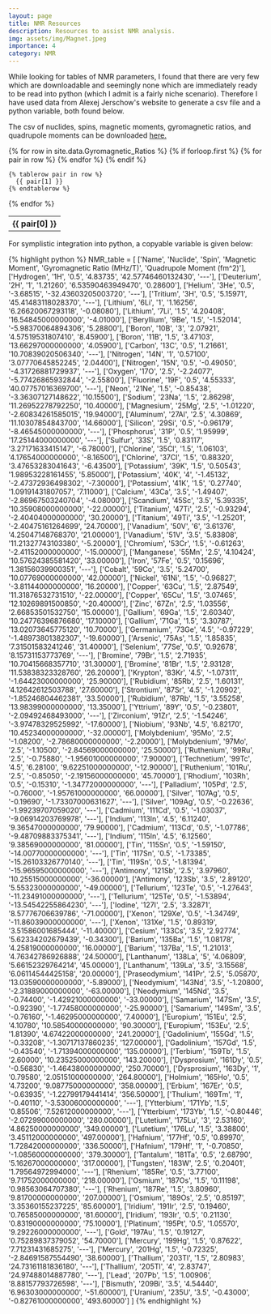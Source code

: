 ```yaml
---
layout: page
title: NMR Resources
description: Resources to assist NMR analysis.
img: assets/img/Magnet.jpeg
importance: 4
category: NMR
---
```


While looking for tables of NMR parameters, I found that there are very few which are downloadable and seemingly none which are immediately ready to be read into python (which I admit is a fairly niche scenario). Therefore I have used data from Alexej Jerschow's website to generate a csv file and a python variable, both found below.

The csv of nuclides, spins, magnetic moments, gyromagnetic ratios, and quadrupole moments can be downloaded [here.](/assets/pdf/Leo_CV.pdf)

<table>
  {% for row in site.data.Gyromagnetic_Ratios %}
    {% if forloop.first %}
    <tr>
      {% for pair in row %}
        <th>{{ pair[0] }}</th>
      {% endfor %}
    </tr>
    {% endif %}

    {% tablerow pair in row %}
      {{ pair[1] }}
    {% endtablerow %}
  {% endfor %}
</table>

For symplistic integration into python, a copyable variable is given below:

{% highlight python %}
NMR_table = [
    ['Name', 'Nuclide', 'Spin', 'Magnetic Moment', 'Gyromagnetic Ratio (MHz/T)', 'Quadrupole Moment (fm^2)'],
    ['Hydrogen', '1H', '0.5', '4.83735', '42.57746460132430', '---'],
    ['Deuterium', '2H', '1', '1.21260', '6.53590463949470', '0.28600'],
    ['Helium', '3He', '0.5', '-3.68515', '-32.43603205003720', '---'],
    ['Tritium', '3H', '0.5', '5.15971', '45.41483118028370', '---'],
    ['Lithium', '6Li', '1', '1.16256', '6.26620067293118', '-0.08080'],
    ['Lithium', '7Li', '1.5', '4.20408', '16.54845000000000', '-4.01000'],
    ['Beryllium', '9Be', '1.5', '-1.52014', '-5.98370064894306', '5.28800'],
    ['Boron', '10B', '3', '2.07921', '4.57519531807410', '8.45900'],
    ['Boron', '11B', '1.5', '3.47103', '13.66297000000000', '4.05900'],
    ['Carbon', '13C', '0.5', '1.21661', '10.70839020506340', '---'],
    ['Nitrogen', '14N', '1', '0.57100', '3.07770645852245', '2.04400'],
    ['Nitrogen', '15N', '0.5', '-0.49050', '-4.31726881729937', '---'],
    ['Oxygen', '17O', '2.5', '-2.24077', '-5.77426865932844', '-2.55800'],
    ['Fluorine', '19F', '0.5', '4.55333', '40.07757016369700', '---'],
    ['Neon', '21Ne', '1.5', '-0.85438', '-3.36307127148622', '10.15500'],
    ['Sodium', '23Na', '1.5', '2.86298', '11.26952278792250', '10.40000'],
    ['Magnesium', '25Mg', '2.5', '-1.01220', '-2.60834261585015', '19.94000'],
    ['Aluminum', '27Al', '2.5', '4.30869', '11.10307854843700', '14.66000'],
    ['Silicon', '29Si', '0.5', '-0.96179', '-8.46545000000000', '---'],
    ['Phosphorus', '31P', '0.5', '1.95999', '17.25144000000000', '---'],
    ['Sulfur', '33S', '1.5', '0.83117', '3.27171633415147', '-6.78000'],
    ['Chlorine', '35Cl', '1.5', '1.06103', '4.17654000000000', '-8.16500'],
    ['Chlorine', '37Cl', '1.5', '0.88320', '3.47653283041643', '-6.43500'],
    ['Potassium', '39K', '1.5', '0.50543', '1.98953228161455', '5.85000'],
    ['Potassium', '40K', '4', '-1.45132', '-2.47372936498302', '-7.30000'],
    ['Potassium', '41K', '1.5', '0.27740', '1.09191431807057', '7.11000'],
    ['Calcium', '43Ca', '3.5', '-1.49407', '-2.86967503240704', '-4.08000'],
    ['Scandium', '45Sc', '3.5', '5.39335', '10.35908000000000', '-22.00000'],
    ['Titanium', '47Ti', '2.5', '-0.93294', '-2.40404000000000', '30.20000'],
    ['Titanium', '49Ti', '3.5', '-1.25201', '-2.40475161264699', '24.70000'],
    ['Vanadium', '50V', '6', '3.61376', '4.25047148768370', '21.00000'],
    ['Vanadium', '51V', '3.5', '5.83808', '11.21327743103380', '-5.20000'],
    ['Chromium', '53Cr', '1.5', '-0.61263', '-2.41152000000000', '-15.00000'],
    ['Manganese', '55Mn', '2.5', '4.10424', '10.57624385581420', '33.00000'],
    ['Iron', '57Fe', '0.5', '0.15696', '1.38156039900351', '---'],
    ['Cobalt', '59Co', '3.5', '5.24700', '10.07769000000000', '42.00000'],
    ['Nickel', '61Ni', '1.5', '-0.96827', '-3.81144000000000', '16.20000'],
    ['Copper', '63Cu', '1.5', '2.87549', '11.31876532731510', '-22.00000'],
    ['Copper', '65Cu', '1.5', '3.07465', '12.10269891500850', '-20.40000'],
    ['Zinc', '67Zn', '2.5', '1.03556', '2.66853501532750', '15.00000'],
    ['Gallium', '69Ga', '1.5', '2.60340', '10.24776396876680', '17.10000'],
    ['Gallium', '71Ga', '1.5', '3.30787', '13.02073645775120', '10.70000'],
    ['Germanium', '73Ge', '4.5', '-0.97229', '-1.48973801382307', '-19.60000'],
    ['Arsenic', '75As', '1.5', '1.85835', '7.31501583241246', '31.40000'],
    ['Selenium', '77Se', '0.5', '0.92678', '8.15731153773769', '---'],
    ['Bromine', '79Br', '1.5', '2.71935', '10.70415668357710', '31.30000'],
    ['Bromine', '81Br', '1.5', '2.93128', '11.53838323328760', '26.20000'],
    ['Krypton', '83Kr', '4.5', '-1.07311', '-1.64423000000000', '25.90000'],
    ['Rubidium', '85Rb', '2.5', '1.60131', '4.12642612503788', '27.60000'],
    ['Strontium', '87Sr', '4.5', '-1.20902', '-1.85246804462381', '33.50000'],
    ['Rubidium', '87Rb', '1.5', '3.55258', '13.98399000000000', '13.35000'],
    ['Yttrium', '89Y', '0.5', '-0.23801', '-2.09492468493000', '---'],
    ['Zirconium', '91Zr', '2.5', '-1.54246', '-3.97478329525992', '-17.60000'],
    ['Niobium', '93Nb', '4.5', '6.82170', '10.45234000000000', '-32.00000'],
    ['Molybdenium', '95Mo', '2.5', '-1.08200', '-2.78680000000000', '-2.20000'],
    ['Molybdenium', '97Mo', '2.5', '-1.10500', '-2.84569000000000', '25.50000'],
    ['Ruthenium', '99Ru', '2.5', '-0.75880', '-1.95601000000000', '7.90000'],
    ['Technetium', '99Tc', '4.5', '6.28100', '9.62251000000000', '-12.90000'],
    ['Ruthenium', '101Ru', '2.5', '-0.85050', '-2.19156000000000', '45.70000'],
    ['Rhodium', '103Rh', '0.5', '-0.15310', '-1.34772000000000', '---'],
    ['Palladium', '105Pd', '2.5', '-0.76000', '-1.95761000000000', '66.00000'],
    ['Silver', '107Ag', '0.5', '-0.19690', '-1.73307000631627', '---'],
    ['Silver', '109Ag', '0.5', '-0.22636', '-1.99239707059020', '---'],
    ['Cadmium', '111Cd', '0.5', '-1.03037', '-9.06914203769978', '---'],
    ['Indium', '113In', '4.5', '6.11240', '9.36547000000000', '79.90000'],
    ['Cadmium', '113Cd', '0.5', '-1.07786', '-9.48709883375341', '---'],
    ['Indium', '115In', '4.5', '6.12560', '9.38569000000000', '81.00000'],
    ['Tin', '115Sn', '0.5', '-1.59150', '-14.00770000000000', '---'],
    ['Tin', '117Sn', '0.5', '-1.73385', '-15.26103326770140', '---'],
    ['Tin', '119Sn', '0.5', '-1.81394', '-15.96595000000000', '---'],
    ['Antimony', '121Sb', '2.5', '3.97960', '10.25515000000000', '-36.00000'],
    ['Antimony', '123Sb', '3.5', '2.89120', '5.55323000000000', '-49.00000'],
    ['Tellurium', '123Te', '0.5', '-1.27643', '-11.23491000000000', '---'],
    ['Tellurium', '125Te', '0.5', '-1.53894', '-13.54542255864230', '---'],
    ['Iodine', '127I', '2.5', '3.32871', '8.57776706639786', '-71.00000'],
    ['Xenon', '129Xe', '0.5', '-1.34749', '-11.86039000000000', '---'],
    ['Xenon', '131Xe', '1.5', '0.89319', '3.51586001685444', '-11.40000'],
    ['Cesium', '133Cs', '3.5', '2.92774', '5.62334202679439', '-0.34300'],
    ['Barium', '135Ba', '1.5', '1.08178', '4.25819000000000', '16.00000'],
    ['Barium', '137Ba', '1.5', '1.21013', '4.76342786926888', '24.50000'],
    ['Lanthanum', '138La', '5', '4.06809', '5.66152329764214', '45.00000'],
    ['Lanthanum', '139La', '3.5', '3.15568', '6.06114544425158', '20.00000'],
    ['Praseodymium', '141Pr', '2.5', '5.05870', '13.03590000000000', '-5.89000'],
    ['Neodymium', '143Nd', '3.5', '-1.20800', '-2.31889000000000', '-63.00000'],
    ['Neodymium', '145Nd', '3.5', '-0.74400', '-1.42921000000000', '-33.00000'],
    ['Samarium', '147Sm', '3.5', '-0.92390', '-1.77458000000000', '-25.90000'],
    ['Samarium', '149Sm', '3.5', '-0.76160', '-1.46295000000000', '7.40000'],
    ['Europium', '151Eu', '2.5', '4.10780', '10.58540000000000', '90.30000'],
    ['Europium', '153Eu', '2.5', '1.81390', '4.67422000000000', '241.20000'],
    ['Gadolinium', '155Gd', '1.5', '-0.33208', '-1.30717137860235', '127.00000'],
    ['Gadolinium', '157Gd', '1.5', '-0.43540', '-1.71394000000000', '135.00000'],
    ['Terbium', '159Tb', '1.5', '2.60000', '10.23525000000000', '143.20000'],
    ['Dysprosium', '161Dy', '0.5', '-0.56830', '-1.46438000000000', '250.70000'],
    ['Dysprosium', '163Dy', '1', '0.79580', '2.05151000000000', '264.80000'],
    ['Holmium', '165Ho', '0.5', '4.73200', '9.08775000000000', '358.00000'],
    ['Erbium', '167Er', '0.5', '-0.63935', '-1.22799179441414', '356.50000'],
    ['Thulium', '169Tm', '1', '-0.40110', '-3.53006000000000', '---'],
    ['Ytterbium', '171Yb', '1.5', '0.85506', '7.52612000000000', '---'],
    ['Ytterbium', '173Yb', '1.5', '-0.80446', '-2.07299000000000', '280.00000'],
    ['Lutetium', '175Lu', '3', '2.53160', '4.86250000000000', '349.00000'],
    ['Lutetium', '176Lu', '1.5', '3.38800', '3.45112000000000', '497.00000'],
    ['Hafnium', '177Hf', '0.5', '0.89970', '1.72842000000000', '336.50000'],
    ['Hafnium', '179Hf', '1', '-0.70850', '-1.08560000000000', '379.30000'],
    ['Tantalum', '181Ta', '0.5', '2.68790', '5.16267000000000', '317.00000'],
    ['Tungsten', '183W', '2.5', '0.20401', '1.79564972994000', '---'],
    ['Rhenium', '185Re', '0.5', '3.77100', '9.71752000000000', '218.00000'],
    ['Osmium', '187Os', '1.5', '0.11198', '0.98563064707380', '---'],
    ['Rhenium', '187Re', '1.5', '3.80960', '9.81700000000000', '207.00000'],
    ['Osmium', '189Os', '2.5', '0.85197', '3.35360155237225', '85.60000'],
    ['Iridium', '191Ir', '2.5', '0.19460', '0.76585000000000', '81.60000'],
    ['Iridium', '193Ir', '0.5', '0.21130', '0.83190000000000', '75.10000'],
    ['Platinum', '195Pt', '0.5', '1.05570', '9.29226000000000', '---'],
    ['Gold', '197Au', '1.5', '0.19127', '0.75289837379052', '54.70000'],
    ['Mercury', '199Hg', '1.5', '0.87622', '7.71231431685275', '---'],
    ['Mercury', '201Hg', '1.5', '-0.72325', '-2.84691587554490', '38.60000'],
    ['Thallium', '203Tl', '1.5', '2.80983', '24.73161181836180', '---'],
    ['Thallium', '205Tl', '4', '2.83747', '24.97488014887780', '---'],
    ['Lead', '207Pb', '1.5', '1.00906', '8.88157793726598', '---'],
    ['Bismuth', '209Bi', '3.5', '4.54440', '6.96303000000000', '-51.60000'],
    ['Uranium', '235U', '3.5', '-0.43000', '-0.82761000000000', '493.60000']
    ]
    {% endhighlight %}